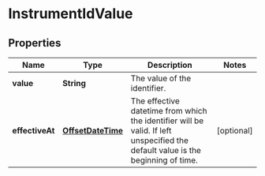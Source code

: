 

# InstrumentIdValue

## Properties

Name | Type | Description | Notes
------------ | ------------- | ------------- | -------------
**value** | **String** | The value of the identifier. | 
**effectiveAt** | [**OffsetDateTime**](OffsetDateTime.md) | The effective datetime from which the identifier will be valid. If left unspecified the default value is the beginning of time. |  [optional]



